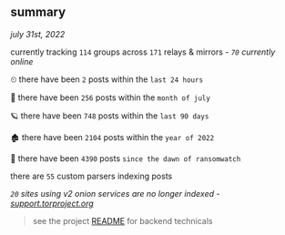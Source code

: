 
## summary
_july 31st, 2022_

currently tracking `114` groups across `171` relays & mirrors - _`70` currently online_

⏲ there have been `2` posts within the `last 24 hours`

🦈 there have been `256` posts within the `month of july`

🪐 there have been `748` posts within the `last 90 days`

🏚 there have been `2104` posts within the `year of 2022`

🦕 there have been `4390` posts `since the dawn of ransomwatch`

there are `55` custom parsers indexing posts

_`20` sites using v2 onion services are no longer indexed - [support.torproject.org](https://support.torproject.org/onionservices/v2-deprecation/)_

> see the project [README](https://github.com/joshhighet/ransomwatch#ransomwatch--) for backend technicals

